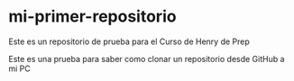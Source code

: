 # mi-primer-repositorio
Este es un repositorio de prueba para el Curso de Henry de Prep

Este es una prueba para saber como clonar un repositorio desde GitHub a mi PC

